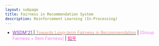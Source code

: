 ```yaml
---
layout: subpage
title: Fairness in Recommendation System
description: Reinforcement Learning (In-Processing)
---
```


<!-- - [<font color="DarkOrchid">' </font>\|<font color="DarkSalmon"> </font>]() \| <font color="Violet">[ Fairness +  Fairness]</font> \| [<font color="DeepPink">知乎</font>]() -->
- [<font color="DarkOrchid">WSDM'21 </font>\|<font color="DarkSalmon"> Towards Long-term Fairness in Recommendation</font>](https://dl.acm.org/doi/10.1145/3437963.3441824) \| <font color="Violet">[Group Fairness + Item Fairness]</font> \| [<font color="DeepPink">知乎</font>](https://zhuanlan.zhihu.com/p/432331501)